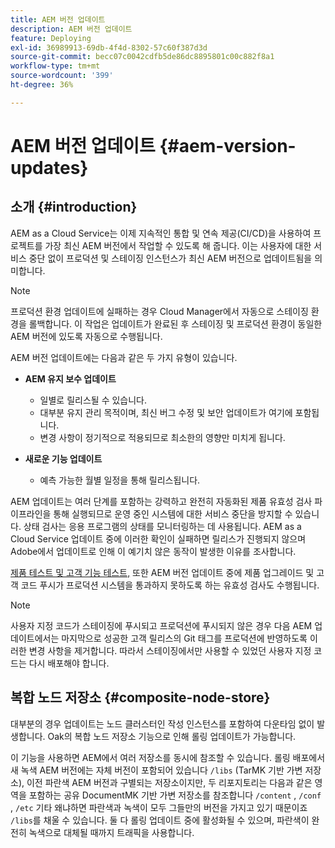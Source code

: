 ```yaml
---
title: AEM 버전 업데이트
description: AEM 버전 업데이트
feature: Deploying
exl-id: 36989913-69db-4f4d-8302-57c60f387d3d
source-git-commit: becc07c0042cdfb5de86dc8895801c00c882f8a1
workflow-type: tm+mt
source-wordcount: '399'
ht-degree: 36%

---
```



# AEM 버전 업데이트 {#aem-version-updates}

## 소개 {#introduction}

AEM as a Cloud Service는 이제 지속적인 통합 및 연속 제공(CI/CD)을 사용하여 프로젝트를 가장 최신 AEM 버전에서 작업할 수 있도록 해 줍니다. 이는 사용자에 대한 서비스 중단 없이 프로덕션 및 스테이징 인스턴스가 최신 AEM 버전으로 업데이트됨을 의미합니다.

>[!NOTE]
>
>프로덕션 환경 업데이트에 실패하는 경우 Cloud Manager에서 자동으로 스테이징 환경을 롤백합니다. 이 작업은 업데이트가 완료된 후 스테이징 및 프로덕션 환경이 동일한 AEM 버전에 있도록 자동으로 수행됩니다.

AEM 버전 업데이트에는 다음과 같은 두 가지 유형이 있습니다.

* **AEM 유지 보수 업데이트**

   * 일별로 릴리스될 수 있습니다.
   * 대부분 유지 관리 목적이며, 최신 버그 수정 및 보안 업데이트가 여기에 포함됩니다.
   * 변경 사항이 정기적으로 적용되므로 최소한의 영향만 미치게 됩니다.

* **새로운 기능 업데이트**

   * 예측 가능한 월별 일정을 통해 릴리스됩니다.

AEM 업데이트는 여러 단계를 포함하는 강력하고 완전히 자동화된 제품 유효성 검사 파이프라인을 통해 실행되므로 운영 중인 시스템에 대한 서비스 중단을 방지할 수 있습니다. 상태 검사는 응용 프로그램의 상태를 모니터링하는 데 사용됩니다. AEM as a Cloud Service 업데이트 중에 이러한 확인이 실패하면 릴리스가 진행되지 않으며 Adobe에서 업데이트로 인해 이 예기치 않은 동작이 발생한 이유를 조사합니다.

[제품 테스트 및 고객 기능 테스트,](/help/implementing/cloud-manager/overview-test-results.md#functional-testing) 또한 AEM 버전 업데이트 중에 제품 업그레이드 및 고객 코드 푸시가 프로덕션 시스템을 통과하지 못하도록 하는 유효성 검사도 수행됩니다.

>[!NOTE]
>
>사용자 지정 코드가 스테이징에 푸시되고 프로덕션에 푸시되지 않은 경우 다음 AEM 업데이트에서는 마지막으로 성공한 고객 릴리스의 Git 태그를 프로덕션에 반영하도록 이러한 변경 사항을 제거합니다. 따라서 스테이징에서만 사용할 수 있었던 사용자 지정 코드는 다시 배포해야 합니다.

## 복합 노드 저장소 {#composite-node-store}

대부분의 경우 업데이트는 노드 클러스터인 작성 인스턴스를 포함하여 다운타임 없이 발생합니다. Oak의 복합 노드 저장소 기능으로 인해 롤링 업데이트가 가능합니다.

이 기능을 사용하면 AEM에서 여러 저장소를 동시에 참조할 수 있습니다. 롤링 배포에서 새 녹색 AEM 버전에는 자체 버전이 포함되어 있습니다 `/libs` (TarMK 기반 가변 저장소), 이전 파란색 AEM 버전과 구별되는 저장소이지만, 두 리포지토리는 다음과 같은 영역을 포함하는 공유 DocumentMK 기반 가변 저장소를 참조합니다 `/content` , `/conf` , `/etc` 기타 왜냐하면 파란색과 녹색이 모두 그들만의 버전을 가지고 있기 때문이죠 `/libs`를 채울 수 있습니다. 둘 다 롤링 업데이트 중에 활성화될 수 있으며, 파란색이 완전히 녹색으로 대체될 때까지 트래픽을 사용합니다.

